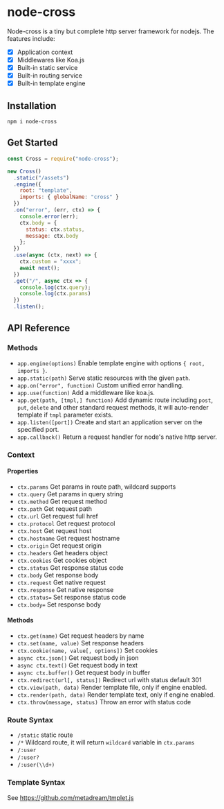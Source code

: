 # node-cross

Node-cross is a tiny but complete http server framework for nodejs. The features include:

- [x] Application context
- [x] Middlewares like Koa.js
- [x] Built-in static service
- [x] Built-in routing service
- [x] Built-in template engine

## Installation
```
npm i node-cross
```

## Get Started

```js
const Cross = require("node-cross");

new Cross()
  .static("/assets")
  .engine({
    root: "template",
    imports: { globalName: "cross" }
  })
  .on("error", (err, ctx) => {
    console.error(err);
    ctx.body = {
      status: ctx.status,
      message: ctx.body
    };
  })
  .use(async (ctx, next) => {
    ctx.custom = "xxxx";
    await next();
  })
  .get("/", async ctx => {
    console.log(ctx.query);
    console.log(ctx.params)
  })
  .listen();
```

## API Reference

### Methods

- `app.engine(options)` Enable template engine with options `{ root, imports }`.
- `app.static(path)` Serve static resources with the given `path`.
- `app.on("error", function)` Custom unified error handling.
- `app.use(function)` Add a middleware like koa.js.
- `app.get(path, [tmpl,] function)` Add dynamic route including `post`, `put`, `delete` and other
standard request methods, it will auto-render template if `tmpl` parameter exists.
- `app.listen([port])` Create and start an application server on the specified port.
- `app.callback()` Return a request handler for node's native http server.

### Context

#### Properties

- `ctx.params` Get params in route path, wildcard supports
- `ctx.query` Get params in query string
- `ctx.method` Get request method
- `ctx.path` Get request path
- `ctx.url` Get request full href
- `ctx.protocol` Get request protocol
- `ctx.host` Get request host
- `ctx.hostname` Get request hostname
- `ctx.origin` Get request origin
- `ctx.headers` Get headers object
- `ctx.cookies` Get cookies object
- `ctx.status` Get response status code
- `ctx.body` Get response body
- `ctx.request` Get native request
- `ctx.response` Get native response
- `ctx.status=` Set response status code
- `ctx.body=` Set response body

#### Methods

- `ctx.get(name)` Get request headers by name
- `ctx.set(name, value)` Set response headers
- `ctx.cookie(name, value[, options])` Set cookies
- `async ctx.json()` Get request body in json
- `async ctx.text()` Get request body in text
- `async ctx.buffer()` Get request body in buffer
- `ctx.redirect(url[, status])` Redirect url with status default 301
- `ctx.view(path, data)` Render template file, only if engine enabled.
- `ctx.render(path, data)` Render template text, only if engine enabled.
- `ctx.throw(message, status)` Throw an error with status code

### Route Syntax

- `/static` static route
- `/*` Wildcard route, it will return `wildcard` variable in `ctx.params`
- `/:user`
- `/:user?`
- `/:user(\\d+)`

### Template Syntax

See https://github.com/metadream/tmplet.js